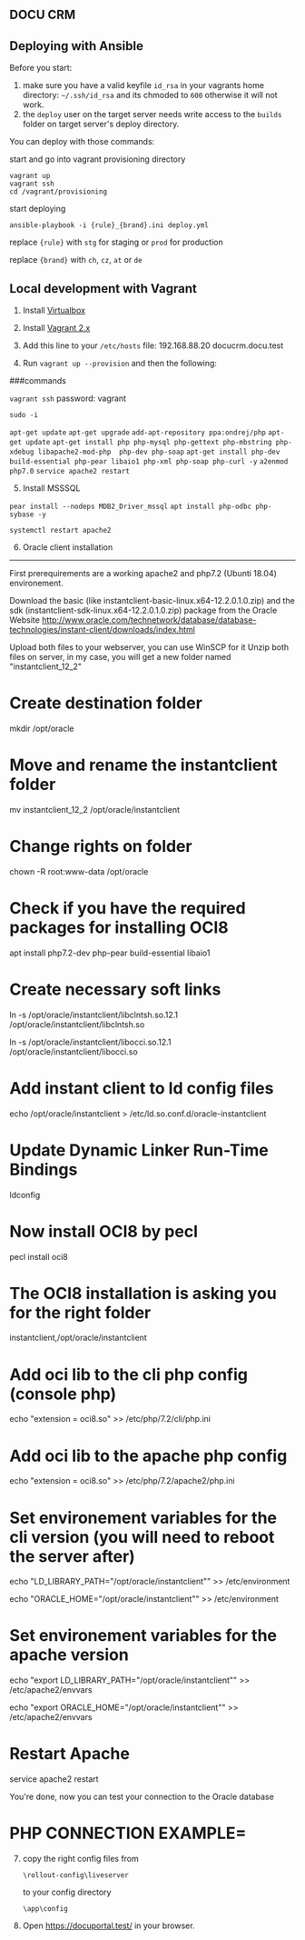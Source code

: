 DOCU CRM  
----------------------------- 


Deploying with Ansible
------------------------------

Before you start:

1. make sure you have a valid keyfile `id_rsa` in your vagrants home directory: `~/.ssh/id_rsa` and its chmoded to `600` otherwise it will not work.
2. the `deploy` user on the target server needs write access to the `builds` folder on target server's deploy directory.

You can deploy with those commands:

start and go into vagrant provisioning directory

	vagrant up
	vagrant ssh
	cd /vagrant/provisioning

start deploying

	ansible-playbook -i {rule}_{brand}.ini deploy.yml

replace `{rule}` with `stg` for staging or `prod` for production

replace `{brand}` with `ch`, `cz`, `at` or `de`

Local development with Vagrant
------------------------------

1. Install [Virtualbox][vbox-dl]
2. Install [Vagrant 2.x][vagrant-dl]
3. Add this line to your `/etc/hosts` file: 192.168.88.20 docucrm.docu.test

4. Run `vagrant up --provision` and then the following:

###commands

`vagrant ssh`
password: vagrant

`sudo -i`

`apt-get update`
`apt-get upgrade`
`add-apt-repository ppa:ondrej/php`
`apt-get update`
`apt-get install php php-mysql php-gettext php-mbstring php-xdebug libapache2-mod-php  php-dev php-soap`
`apt-get install php-dev build-essential php-pear libaio1 php-xml php-soap php-curl -y`
`a2enmod php7.0`
`service apache2 restart`

5. Install MSSSQL

`pear install --nodeps MDB2_Driver_mssql`
`apt install php-odbc php-sybase -y`

`systemctl restart apache2`

6. Oracle client installation
**********************************************************************************
First prerequirements are a working apache2 and php7.2 (Ubunti 18.04) environement.

Download the basic (like instantclient-basic-linux.x64-12.2.0.1.0.zip) and the sdk (instantclient-sdk-linux.x64-12.2.0.1.0.zip) package from the Oracle Website 
http://www.oracle.com/technetwork/database/database-technologies/instant-client/downloads/index.html

Upload both files to your webserver, you can use WinSCP for it
Unzip both files on server, in my case, you will get a new folder named "instantclient_12_2"

# Create destination folder

mkdir /opt/oracle

# Move and rename the instantclient folder

mv instantclient_12_2 /opt/oracle/instantclient

# Change rights on folder

chown -R root:www-data /opt/oracle

# Check if you have the required packages for installing OCI8
apt install php7.2-dev php-pear build-essential libaio1

# Create necessary soft links
ln -s /opt/oracle/instantclient/libclntsh.so.12.1 /opt/oracle/instantclient/libclntsh.so

ln -s /opt/oracle/instantclient/libocci.so.12.1 /opt/oracle/instantclient/libocci.so

# Add instant client to ld config files

echo /opt/oracle/instantclient > /etc/ld.so.conf.d/oracle-instantclient

# Update Dynamic Linker Run-Time Bindings

ldconfig

# Now install OCI8 by pecl

pecl install oci8

# The OCI8 installation is asking you for the right folder

instantclient,/opt/oracle/instantclient

# Add oci lib to the cli php config (console php)

echo "extension = oci8.so" >> /etc/php/7.2/cli/php.ini

# Add oci lib to the apache php config

echo "extension = oci8.so" >> /etc/php/7.2/apache2/php.ini

# Set environement variables for the cli version (you will need to reboot the server after)

echo "LD_LIBRARY_PATH=\"/opt/oracle/instantclient\"" >> /etc/environment

echo "ORACLE_HOME=\"/opt/oracle/instantclient\"" >> /etc/environment

# Set environement variables for the apache version

echo "export LD_LIBRARY_PATH=\"/opt/oracle/instantclient\"" >> /etc/apache2/envvars

echo "export ORACLE_HOME=\"/opt/oracle/instantclient\"" >> /etc/apache2/envvars

# Restart Apache
service apache2 restart


You're done, now you can test your connection to the Oracle database

# PHP CONNECTION EXAMPLE=

<?php
// Create connection to Oracle, change HOST IP and SID string!
$db = "(DESCRIPTION=(ADDRESS_LIST = (ADDRESS = (PROTOCOL = TCP)(HOST = 000.000.000.000)(PORT = 1521)))(CONNECT_DATA=(SID=XXX)))";
// Enter here your username (DBUSER) and password!
$conn = oci_connect("DBUSER", "PASSWORD",$db);
if (!$conn) {
   $m = oci_error();
   echo $m['message']. PHP_EOL;
   exit;
}
else {
   print "Oracle database connection online". PHP_EOL;
}
?>

7. copy the right config files from

	`\rollout-config\liveserver`

	to your config directory

	`\app\config`

8. Open https://docuportal.test/ in your browser.

[vbox-dl]: https://www.virtualbox.org/wiki/Downloads
[vagrant-dl]: https://www.vagrantup.com/downloads.html

